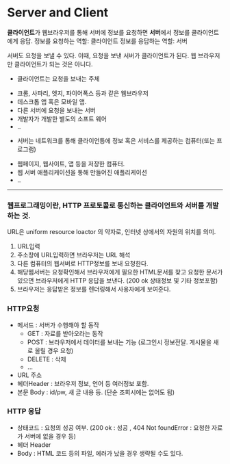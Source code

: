# Server and Client

**클라이언트**가 웹브라우저를 통해 서버에 정보를 요청하면 **서버**에서 정보를 클라이언트에게 응답.
정보를 요청하는 역할: 클라이언트
정보를 응답하는 역할: 서버

서버도 요청을 보낼 수 있다. 
이때, 요청을 보낸 서버가 클라이언트가 된다.
웹 브라우저만 클라이언트가 되는 것은 아니다.

* 클라이언트는 요청을 보내는 주체
- 크롬, 사파리, 엣지, 파이어폭스 등과 같은 웹브라우저
- 데스크톱 앱 혹은 모바일 앱.
- 다른 서버에 요청을 보내는 서버
- 개발자가 개발한 별도의 소프트 웨어
- ..

* 서버는 네트워크를 통해 클라이언틍에 정보 혹은 서비스를 제공하는 컴퓨터(또는 프로그램)
- 웹페이지, 웹사이트, 앱 등을 저장한 컴퓨터.
- 웹 서버 애플리케이션을 통해 만들어진 애플리케이션
- ..

---

### 웹프로그래밍이란, HTTP 프로토콜로 통신하는 클라이언트와 서버를 개발하는 것.

URL은 uniform resource loactor 의 약자로, 인터넷 상에서의 자원의 위치를 의미.

1. URL입력
2. 주소창에 URL입력하면 브라우저는 URL 해석 
3. 다른 컴퓨터의 웹서버로 HTTP정보를 보내 요청한다.
4. 해당웹서버는 요청확인해서 브라우저에게 필요한 HTML문서를 찾고 요청한 문서가 있으면 브라우저에게 HTTP 응답을 보낸다. (200 ok 상태정보 및 기타 정보포함)
5. 브라우저는 응답받은 정보를 렌더링해서 사용자에게 보여준다.

### HTTP요청
- 메서드 : 서버가 수행해야 할 동작 
    - GET    : 자료를 받아오라는 동작
    - POST   : 브라우저에서 데이터를 보내는 기능 (로그인시 정보전달. 게시물을 새로 올릴 경우 요청)
    - DELETE : 삭제
    - ...
- URL 주소
- 헤더Header : 브라우저 정보, 언어 등 여러정보 포함.
- 본문 Body  : id/pw, 새 글 내용 등. (단순 조회시에는 없어도 됨)

### HTTP 응답
- 상태코드  : 요청의 성공 여부. (200 ok : 성공 , 404 Not foundError : 요청한 자료가 서버에 없을 경우 등)
- 헤더 Header
- Body : HTML 코드 등의 파일, 에러가 났을 경우 생략될 수도 있다.